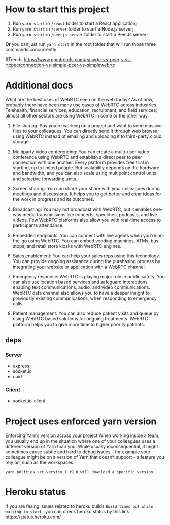# How to start this project 
1. Run `yarn start` in `/react` folder to start a React application;
2. Run `yarn start` in `/server` folder to start a Node.js server;
3. Run `yarn start` in `/peerjs-server` folder to start a PeerJs server;

**Or** you can just run `yarn start` in the root folder that will run those three commands concurrently

#Trends
https://www.npmtrends.com/easyrtc-vs-peerjs-vs-rtcpeerconnection-vs-simple-peer-vs-simplewebrtc

# Additional docs
What are the best uses of WebRTC seen on the web today?
As of now, probably there have been many use cases of WebRTC across industries. Telehealth, financial services, education, recruitment, and field services; almost all other sectors are using WebRTC in some or the other way.

1. File sharing: Say you're working on a project and want to send massive files to your colleagues. You can directly send it through web browser using WebRTC instead of emailing and uploading it to third-party cloud storage.

2. Multiparty video conferencing: You can create a multi-user video conference using WebRTC and establish a direct peer to peer connection with one another. Every platform provides free trial in starting, up to limited people. But scalability depends on the hardware and bandwidth, and you can also scale using multipoint control units and selective forwarding units.

3. Screen sharing: You can share your share with your colleagues during meetings and discussions. It helps you to get better and clear ideas for the work in progress and its outcomes.

4. Broadcasting: You may not broadcast with WebRTC, but it enables one-way media transmissions like concerts, speeches, podcasts, and live videos. Few WebRTC platforms also allow you with real-time access to participants attendance.

5. Embedded endpoints: You can connect with live agents when you're on-the-go using WebRTC. You can embed vending machines, ATMs, bus stops, and retail store kiosks with WebRTC engines.

6. Sales enablement: You can help your sales reps using this technology. You can provide ongoing assistance during the purshasing process by integrating your website or application with a WebRTC channel.

7. Emergency response: WebRTC is playing major role in public safety. You can also use location based services and safeguard interactions enabling text communications, audio, and video communications. WebRTC data channel also allows you to have a deeper insight to previously existing communications, when responding to emergency calls.

8. Patient management: You can also reduce patient visits and queue by using WebRTC based solutions for ongoing treatments. WebRTC platform helps you to give more time to higher priority patients.

## deps

### Server
- express
- socket.io
- uuid

### Client
- socket.io-client

# Project uses enforced yarn version
Enforcing Yarn’s version across your project
When working inside a team, you usually end up in the situation where one of your
colleagues uses a different version of Yarn than you.
While usually inconsequential, it might sometimes cause subtle and hard
to debug issues - for example your colleague might be on a version of Yarn
that doesn’t support - a feature you rely on, such as the workspaces.

```
yarn policies set-version 1.19.0 will download a specific version
```

# Heroku status
If you are fasing issues related to heroku builds
`Build timed out while waiting to start.`
you can check heroku status by this link
https://status.heroku.com/

